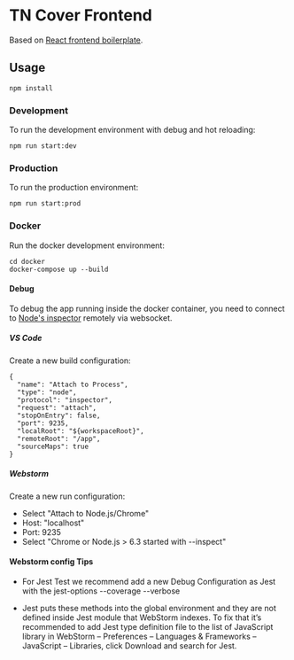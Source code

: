 # TN Cover Frontend

Based on [React frontend boilerplate](https://github.com/Artear/react-frontend-boilerplate).


## Usage

```
npm install
```

### Development

To run the development environment with debug and hot reloading:
```
npm run start:dev
```

### Production
To run the production environment:
```
npm run start:prod
```

### Docker
Run the docker development environment:
```
cd docker
docker-compose up --build
```
#### Debug
To debug the app running inside the docker container, you need to connect to [Node's inspector](https://nodejs.org/en/docs/guides/debugging-getting-started/) remotely
via websocket.

 ##### VS Code
Create a new build configuration:
```
{
  "name": "Attach to Process",
  "type": "node",
  "protocol": "inspector",
  "request": "attach",
  "stopOnEntry": false,
  "port": 9235,
  "localRoot": "${workspaceRoot}",
  "remoteRoot": "/app",
  "sourceMaps": true
}
``` 
 ##### Webstorm
Create a new run configuration:
- Select "Attach to Node.js/Chrome"
- Host: "localhost"
- Port: 9235
- Select "Chrome or Node.js > 6.3 started with --inspect"

#### Webstorm config Tips

- For Jest Test we recommend add a new Debug Configuration as Jest with the jest-options --coverage --verbose

- Jest puts these methods into the global environment and they are not defined inside Jest module that WebStorm indexes. To fix that it’s recommended to add Jest type definition file to the list of JavaScript library in WebStorm – Preferences – Languages & Frameworks – JavaScript – Libraries, click Download and search for Jest.
